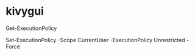 # kivygui

Get-ExecutionPolicy

Set-ExecutionPolicy -Scope CurrentUser -ExecutionPolicy Unrestricted -Force
